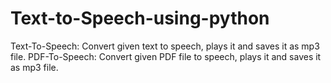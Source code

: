 # Text-to-Speech-using-python
Text-To-Speech: Convert given text to speech, plays it and saves it as mp3 file.
PDF-To-Speech: Convert given PDF file to speech, plays it and saves it as mp3 file.
